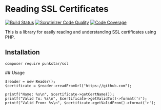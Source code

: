 # Reading SSL Certificates

[![Build Status](https://travis-ci.org/punkstar/ssl.svg?branch=master)](https://travis-ci.org/punkstar/ssl) [![Scrutinizer Code Quality](https://scrutinizer-ci.com/g/punkstar/ssl/badges/quality-score.png?b=master)](https://scrutinizer-ci.com/g/punkstar/ssl/?branch=master) [![Code Coverage](https://scrutinizer-ci.com/g/punkstar/ssl/badges/coverage.png?b=master)](https://scrutinizer-ci.com/g/punkstar/ssl/?branch=master)

This is a library for easily reading and understanding SSL certificates using PHP.

## Installation

    composer require punkstar/ssl

## Usage

    $reader = new Reader();
    $certificate = $reader->readFromUrl("https://github.com");

    printf("Name: %s\n", $certificate->getCertName());
    printf("Valid To: %s\n", $certificate->getValidTo()->format('r');
    printf("Valid From: %s\n", $certificate->getValidFrom()->format('r');
